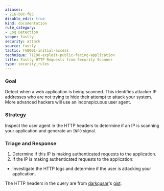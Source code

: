 ```yaml
---
aliases:
- 216-b0c-f83
disable_edit: true
kind: documentation
rule_category:
- Log Detection
scope: fastly
security: attack
source: fastly
tactic: TA0001-initial-access
technique: T1190-exploit-public-facing-application
title: Fastly HTTP Requests from Security Scanner
type: security_rules
---
```


### Goal
Detect when a web application is being scanned. This identifies attacker IP addresses who are not trying to hide their attempt to attack your system. More advanced hackers will use an inconspicuous user agent. 

### Strategy
Inspect the user agent in the HTTP headers to determine if an IP is scanning your application and generate an `INFO` signal. 

### Triage and Response
1. Determine if this IP is making authenticated requests to the application.
2. If the IP is making authenticated requests to the application:
 * Investigate the HTTP logs and determine if the user is attacking your application.

The HTTP headers in the query are from [darkqusar][1]'s [gist][2]. 

[1]: https://gist.github.com/darkquasar
[2]: https://gist.github.com/darkquasar/84fb2cec6cc1668795bd97c02302d380
